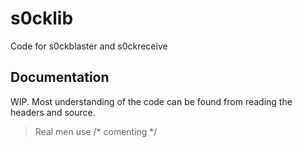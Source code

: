 # s0cklib
Code for s0ckblaster and s0ckreceive

## Documentation
WIP. Most understanding of the code can be found from reading the headers and source. 

> Real men use /* comenting */
